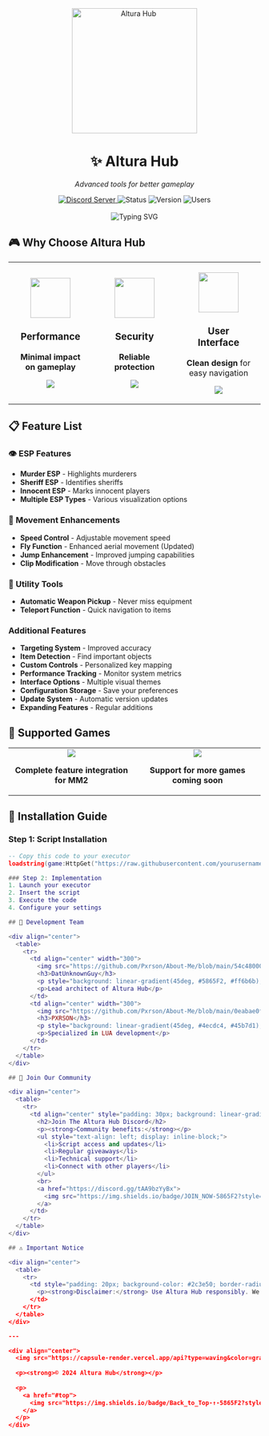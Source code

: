 <div align="center">
  <img src="https://github.com/user-attachments/assets/e61452cb-39b9-45fb-b8db-04b0e516316a" alt="Altura Hub" width="250px"/>
  
  # ✨ Altura Hub
  
  <p><em>Advanced tools for better gameplay</em></p>
  
  <div>
    <a href="https://discord.gg/tAA9bzYyBx" target="_blank">
      <img src="https://img.shields.io/badge/Discord-Join_Community-5865F2?style=for-the-badge&logo=discord&logoColor=white&labelColor=000000" alt="Discord Server"/>
    </a>
    <img src="https://img.shields.io/badge/Status-Active-success?style=for-the-badge&logo=statuspage&logoColor=white&labelColor=000000" alt="Status"/>
    <img src="https://img.shields.io/badge/Version-v3.0.0-blue?style=for-the-badge&logo=semver&logoColor=white&labelColor=000000" alt="Version"/>
    <img src="https://img.shields.io/badge/Users-Growing_Community-purple?style=for-the-badge&logo=users&logoColor=white&labelColor=000000" alt="Users"/>
  </div>
  
  <br>
  
  <img src="https://readme-typing-svg.herokuapp.com?font=Fira+Code&size=22&duration=3000&pause=1000&color=5865F2&center=true&vCenter=true&width=600&lines=Welcome+to+Altura+Hub;Built+For+Games+You+Play!;Ready+to+improve+your+gaming%3F" alt="Typing SVG" />
</div>

## 🎮 Why Choose Altura Hub

<div align="center">
  <table>
    <tr>
      <td align="center" width="33%" style="padding: 20px;">
        <img src="https://img.icons8.com/nolan/96/rocket.png" width="80"/>
        <h3>Performance</h3>
        <p><strong>Minimal impact on gameplay</strong></p>
        <img src="https://img.shields.io/badge/Speed-Optimized-ff6b6b?style=flat-square&logo=flash"/>
      </td>
      <td align="center" width="33%" style="padding: 20px;">
        <img src="https://img.icons8.com/nolan/96/security-checked.png" width="80"/>
        <h3>Security</h3>
        <p><strong>Reliable protection</strong></p>
        <img src="https://img.shields.io/badge/Security-Enhanced-4ecdc4?style=flat-square&logo=shield"/>
      </td>
      <td align="center" width="33%" style="padding: 20px;">
        <img src="https://img.icons8.com/nolan/96/design.png" width="80"/>
        <h3>User Interface</h3>
        <p><strong>Clean design</strong> for easy navigation</p>
        <img src="https://img.shields.io/badge/Design-Intuitive-45b7d1?style=flat-square&logo=figma"/>
      </td>
    </tr>
  </table>
</div>

## 📋 Feature List

### 👁️ ESP Features
- **Murder ESP** - Highlights murderers
- **Sheriff ESP** - Identifies sheriffs  
- **Innocent ESP** - Marks innocent players
- **Multiple ESP Types** - Various visualization options

### 🏃 Movement Enhancements
- **Speed Control** - Adjustable movement speed
- **Fly Function** - Enhanced aerial movement (Updated)
- **Jump Enhancement** - Improved jumping capabilities
- **Clip Modification** - Move through obstacles

### 🔧 Utility Tools
- **Automatic Weapon Pickup** - Never miss equipment
- **Teleport Function** - Quick navigation to items

### Additional Features
- **Targeting System** - Improved accuracy
- **Item Detection** - Find important objects
- **Custom Controls** - Personalized key mapping
- **Performance Tracking** - Monitor system metrics
- **Interface Options** - Multiple visual themes
- **Configuration Storage** - Save your preferences
- **Update System** - Automatic version updates
- **Expanding Features** - Regular additions

## 🎯 Supported Games

<div align="center">
  <table>
    <tr>
      <td align="center" width="50%">
        <img src="https://img.shields.io/badge/Murder_Mystery_2-Fully_Supported-00ff00?style=for-the-badge&logo=roblox&logoColor=white&labelColor=000000"/>
        <p><strong>Complete feature integration for MM2</strong></p>
      </td>
      <td align="center" width="50%">
        <img src="https://img.shields.io/badge/Additional_Games-In_Development-ffa726?style=for-the-badge&logo=roblox&logoColor=white&labelColor=000000"/>
        <p><strong>Support for more games coming soon</strong></p>
      </td>
    </tr>
  </table>
</div>

## 🚀 Installation Guide

### Step 1: Script Installation
```lua
-- Copy this code to your executor
loadstring(game:HttpGet("https://raw.githubusercontent.com/yourusername/altura-hub/main/script.lua"))()

### Step 2: Implementation
1. Launch your executor
2. Insert the script
3. Execute the code
4. Configure your settings

## 👑 Development Team

<div align="center">
  <table>
    <tr>
      <td align="center" width="300">
        <img src="https://github.com/Pxrson/About-Me/blob/main/54c48000b784b0f2db4754826da16239.png" width="120" height="120" style="border-radius: 50%; border: 4px solid #5865F2;"/>
        <h3>DatUnknownGuy</h3>
        <p style="background: linear-gradient(45deg, #5865F2, #ff6b6b); padding: 8px 16px; border-radius: 20px; color: white; font-weight: bold;">Founder & Developer</p>
        <p>Lead architect of Altura Hub</p>
      </td>
      <td align="center" width="300">
        <img src="https://github.com/Pxrson/About-Me/blob/main/0eabae0f9b10dcfd24532ccb06cdb8f8.webp" width="120" height="120" style="border-radius: 50%; border: 4px solid #4ecdc4;"/>
        <h3>PXRSON</h3>
        <p style="background: linear-gradient(45deg, #4ecdc4, #45b7d1); padding: 8px 16px; border-radius: 20px; color: white; font-weight: bold;">Co-Owner & Developer</p>
        <p>Specialized in LUA development</p>
      </td>
    </tr>
  </table>
</div>

## 💬 Join Our Community

<div align="center">
  <table>
    <tr>
      <td align="center" style="padding: 30px; background: linear-gradient(135deg, #667eea 0%, #764ba2 100%); border-radius: 15px; color: white;">
        <h2>Join The Altura Hub Discord</h2>
        <p><strong>Community benefits:</strong></p>
        <ul style="text-align: left; display: inline-block;">
          <li>Script access and updates</li>
          <li>Regular giveaways</li>
          <li>Technical support</li>
          <li>Connect with other players</li>
        </ul>
        <br>
        <a href="https://discord.gg/tAA9bzYyBx">
          <img src="https://img.shields.io/badge/JOIN_NOW-5865F2?style=for-the-badge&logo=discord&logoColor=white&labelColor=000000" alt="Join Discord">
        </a>
      </td>
    </tr>
  </table>
</div>

## ⚠️ Important Notice

<div align="center">
  <table>
    <tr>
      <td style="padding: 20px; background-color: #2c3e50; border-radius: 10px; color: white;">
        <p><strong>Disclaimer:</strong> Use Altura Hub responsibly. We're not responsible for any account actions. This script is for educational purposes only.</p>
      </td>
    </tr>
  </table>
</div>

---

<div align="center">
  <img src="https://capsule-render.vercel.app/api?type=waving&color=gradient&height=100&section=footer"/>
  
  <p><strong>© 2024 Altura Hub</strong></p>
  
  <p>
    <a href="#top">
      <img src="https://img.shields.io/badge/Back_to_Top-↑-5865F2?style=for-the-badge&labelColor=000000" alt="Back to Top">
    </a>
  </p>
</div>
